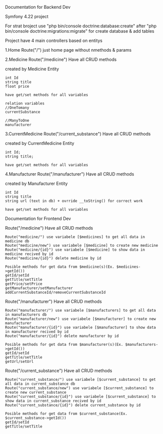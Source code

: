 Documentation for Backend Dev

Symfony 4.22 project  

For strat broject use "php bin/console doctrine:database:create" after "php bin/console doctrine:migrations:migrate" for create database & add tables

Project have 4 main controllers based on entitys

1.Home
  Route("/")
  just home page without nmethods & params
  
2.Medicine
  Route("/medicine")
  Have all CRUD methods
  
  created by Medicine Entity
  
    int Id
    string title
    float price
    
    have get/set methods for all variables
    
    relation variables
    //OneTomany
    currentSubstance
    
    //ManyToOne
    manufacturer   
    
3.CurrentMedicine
  Route("/current_substance")
   Have all CRUD methods
   
   created by CurrentMedicine Entity
   
    int Id;
    string title;
    
    have get/set methods for all variables

4.Manufacturer
  Route("/manufacturer")
   Have all CRUD methods
   
   created by Manufacturer Entity
   
    int Id
    string title
    string url (text in db) + ovrride __toString() for correct work
     
    have get/set methods for all variables
    
Documentation for Frontend Dev

  Route("/medicine")
  Have all CRUD methods
  
    Route("medicine/") use variabele [$medicines] to get all data in medicine db
    Route("medicine/new") use variabele [$medicine] to create new medicine 
    Route("medicine/{id}") use variabele [$medicine] to show data in medicine recived by id
    Route("medicine/{id}") delete medicine by id
    
    Posible methods for get data from $medicine(s)(Ex. $medicines->getId())
    getId/setId
    getTitle/setTitle
    getPrice/setPrice
    getManufacturer/setManufacturer
    addCurrentSubstanceId/removeCurrentSubstanceId
    
  Route("/manufacturer")
  Have all CRUD methods

    Route("manufacturer/") use variabele [$manufacturers] to get all data in manufacturers db
    Route("manufacturer/new") use variabele [$manufacturer] to create new manufacturer 
    Route("manufacturer/{id}") use variabele [$manufacturer] to show data in manufacturer recived by id
    Route("manufacturer/{id}") delete manufacturer by id
    
    Posible methods for get data from $manufacturer(s)(Ex. $manufacturers->getId())
    getId/setId
    getTitle/setTitle
    getUrl/setUrl

  Route("/current_substance")
  Have all CRUD methods

    Route("current_substance/") use variabele [$current_substance] to get all data in current_substance db
    Route("current_substance/new") use variabele [$current_substance] to create new current_substance 
    Route("current_substance/{id}") use variabele [$current_substance] to show data in current_substance recived by id
    Route("current_substance/{id}") delete current_substance by id
    
    Posible methods for get data from $current_substance(Ex. $current_substance->getId())
    getId/setId
    getTitle/setTitle
